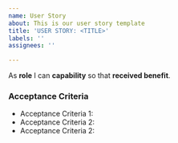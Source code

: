 ```yaml
---
name: User Story
about: This is our user story template
title: 'USER STORY: <TITLE>'
labels: ''
assignees: ''

---
```


As **role** I can **capability** so that **received benefit**.
### Acceptance Criteria
- Acceptance Criteria 1:
- Acceptance Criteria 2:
- Acceptance Criteria 2:

